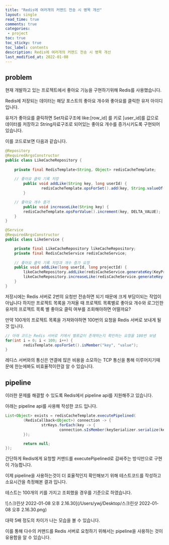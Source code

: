 ```yaml
---
title: "Redis에 여러개의 커맨드 전송 시 병목 개선"    
layout: single    
read_time: true    
comments: true   
categories: 
 - project  
toc: true    
toc_sticky: true    
toc_label: contents    
description: Redis에 여러개의 커맨드 전송 시 병목 개선
last_modified_at: 2022-01-08
---
```




## problem

현재 개발하고 있는 프로젝트에서 좋아요 기능을 구현하기위해 Redis를 사용했습니다.

Redis에 저장되는 데이터는 해당 포스트의 좋아요 개수와 좋아요를 클릭한 유저 아이디 입니다.



유저가 좋아요를 클릭하면 Set자료구조에 like:[row_id] 를 키로 [user_id]를 값으로 데이터를 저장하고 String자료구조로 되어있는 좋아요 개수를 증가시키도록 구현되어 있습니다.

이를 코드로보면 다음과 같습니다.

```java
@Repository
@RequiredArgsConstructor
public class LikeCacheRepository {
  
  	private final RedisTemplate<String, Object> redisCacheTemplate;
  
  	// 좋아요 클릭 기록 저장
		public void addLike(String key, long userId) {
				redisCacheTemplate.opsForSet().add(key, String.valueOf(userId));
		}

  	// 좋아요 개수 증가
		public void increaseLike(String key) {
        redisCacheTemplate.opsForValue().increment(key, DELTA_VALUE);
    }
}
```

```java
@Service
@RequiredArgsConstructor
public class LikeService {

    private final LikeCacheRepository likeCacheRepository;
    private final RedisCacheService redisCacheService;
    
  	// 좋아요 클릭 기록 저장과 개수 증가 요청
    public void addLike(long userId, long projectId) {
        likeCacheRepository.addLike(redisCacheService.generateKey(KeyPrefix.LIKE, projectId), userId);
        likeCacheRepository.increaseLike(redisCacheService.generateKey(KeyPrefix.LIKE_COUNT, projectId));
    }
}
```

저장시에는 Redis 서버로 2번의 요청만 전송하면 되기 때문에 크게 부담이되는 작업이 아닙니다 하지만 프로젝트 목록을 가져올 때 프로젝트 목록별로 좋아요 개수와 로그인한 유저의 프로젝트 목록 별 좋아요 클릭 여부를 조회해야하면 어떨까요?



만약 100개의 프로젝트 목록을 가져와야하면 100번의 요청을 Redis 서버로 보내게 될 것 입니다.

```java
// 아래 코드는 Redis 서버로 키에서 벨류값이 존재하는지 확인하는 요청을 100번 보냄
for(int i = 0; i < 100; i++) {
		redisTemplate.opsForSet().isMember("key", "value");
}
```

레디스 서버와의 통신은 연결에 많은 비용을 소모하는 TCP 통신을 통해 이루어지기때문에 한눈에봐도 비효율적이란걸 알 수 있습니다.



## pipeline

이러한 문제를 해결할 수 있도록 Redis에서 pipeline api를 지원해주고 있습니다.

아래는 pipeline api를 사용해 작성한 코드 입니다.

```java
List<Object> exists = redisCacheTemplate.executePipelined(
		(RedisCallback<Object>) connection -> {
				strKeys.forEach(key -> {
						connection.sIsMember(keySerializer.serialize(key), valueSerializer.serialize(strUserId));
        });

		return null;
});
```

간단하게 Redis에게 요청할 커맨드를 executePipelined로 감싸주는 방식만으로 구현이 가능합니다.



이제 pipeline을 사용하는것이 더 효율적인지 확인해보기 위해 테스트코드를 작성하고 소요시간을 측정해본 결과 입니다.

테스트는 100개의 키를 가지고 조회했을 경우를 기준으로 하였습니다.

![스크린샷 2022-01-08 오후 2.16.30](/Users/ywj/Desktop/스크린샷 2022-01-08 오후 2.16.30.png)

대략 5배 정도의 차이가 나는 모습을 볼 수 있습니다.

이를 통해 다수의 커맨드를 Redis 서버로 요청하기 위해서는 pipeline을 사용하는 것이 유용함을 알 수 있습니다.